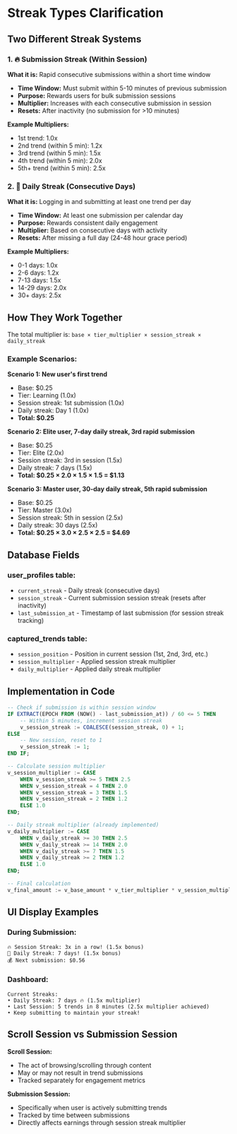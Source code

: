 # Streak Types Clarification

## Two Different Streak Systems

### 1. 🔥 Submission Streak (Within Session)
**What it is:** Rapid consecutive submissions within a short time window
- **Time Window:** Must submit within 5-10 minutes of previous submission
- **Purpose:** Rewards users for bulk submission sessions
- **Multiplier:** Increases with each consecutive submission in session
- **Resets:** After inactivity (no submission for >10 minutes)

**Example Multipliers:**
- 1st trend: 1.0x
- 2nd trend (within 5 min): 1.2x
- 3rd trend (within 5 min): 1.5x
- 4th trend (within 5 min): 2.0x
- 5th+ trend (within 5 min): 2.5x

### 2. 📅 Daily Streak (Consecutive Days)
**What it is:** Logging in and submitting at least one trend per day
- **Time Window:** At least one submission per calendar day
- **Purpose:** Rewards consistent daily engagement
- **Multiplier:** Based on consecutive days with activity
- **Resets:** After missing a full day (24-48 hour grace period)

**Example Multipliers:**
- 0-1 days: 1.0x
- 2-6 days: 1.2x
- 7-13 days: 1.5x
- 14-29 days: 2.0x
- 30+ days: 2.5x

## How They Work Together

The total multiplier is: `base × tier_multiplier × session_streak × daily_streak`

### Example Scenarios:

**Scenario 1: New user's first trend**
- Base: $0.25
- Tier: Learning (1.0x)
- Session streak: 1st submission (1.0x)
- Daily streak: Day 1 (1.0x)
- **Total: $0.25**

**Scenario 2: Elite user, 7-day daily streak, 3rd rapid submission**
- Base: $0.25
- Tier: Elite (2.0x)
- Session streak: 3rd in session (1.5x)
- Daily streak: 7 days (1.5x)
- **Total: $0.25 × 2.0 × 1.5 × 1.5 = $1.13**

**Scenario 3: Master user, 30-day daily streak, 5th rapid submission**
- Base: $0.25
- Tier: Master (3.0x)
- Session streak: 5th in session (2.5x)
- Daily streak: 30 days (2.5x)
- **Total: $0.25 × 3.0 × 2.5 × 2.5 = $4.69**

## Database Fields

### user_profiles table:
- `current_streak` - Daily streak (consecutive days)
- `session_streak` - Current submission session streak (resets after inactivity)
- `last_submission_at` - Timestamp of last submission (for session streak tracking)

### captured_trends table:
- `session_position` - Position in current session (1st, 2nd, 3rd, etc.)
- `session_multiplier` - Applied session streak multiplier
- `daily_multiplier` - Applied daily streak multiplier

## Implementation in Code

```sql
-- Check if submission is within session window
IF EXTRACT(EPOCH FROM (NOW() - last_submission_at)) / 60 <= 5 THEN
    -- Within 5 minutes, increment session streak
    v_session_streak := COALESCE(session_streak, 0) + 1;
ELSE
    -- New session, reset to 1
    v_session_streak := 1;
END IF;

-- Calculate session multiplier
v_session_multiplier := CASE
    WHEN v_session_streak >= 5 THEN 2.5
    WHEN v_session_streak = 4 THEN 2.0
    WHEN v_session_streak = 3 THEN 1.5
    WHEN v_session_streak = 2 THEN 1.2
    ELSE 1.0
END;

-- Daily streak multiplier (already implemented)
v_daily_multiplier := CASE
    WHEN v_daily_streak >= 30 THEN 2.5
    WHEN v_daily_streak >= 14 THEN 2.0
    WHEN v_daily_streak >= 7 THEN 1.5
    WHEN v_daily_streak >= 2 THEN 1.2
    ELSE 1.0
END;

-- Final calculation
v_final_amount := v_base_amount * v_tier_multiplier * v_session_multiplier * v_daily_multiplier;
```

## UI Display Examples

### During Submission:
```
🔥 Session Streak: 3x in a row! (1.5x bonus)
📅 Daily Streak: 7 days! (1.5x bonus)
💰 Next submission: $0.56
```

### Dashboard:
```
Current Streaks:
• Daily Streak: 7 days 🔥 (1.5x multiplier)
• Last Session: 5 trends in 8 minutes (2.5x multiplier achieved)
• Keep submitting to maintain your streak!
```

## Scroll Session vs Submission Session

**Scroll Session:** 
- The act of browsing/scrolling through content
- May or may not result in trend submissions
- Tracked separately for engagement metrics

**Submission Session:**
- Specifically when user is actively submitting trends
- Tracked by time between submissions
- Directly affects earnings through session streak multiplier